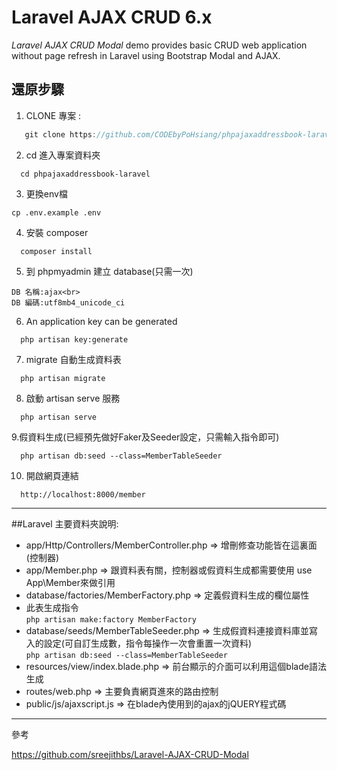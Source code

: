 Laravel AJAX CRUD 6.x
======================

_Laravel AJAX CRUD Modal_ demo provides basic CRUD web application without page refresh in Laravel using Bootstrap Modal and AJAX.


## 還原步驟
1. CLONE 專案 :
```js
   git clone https://github.com/CODEbyPoHsiang/phpajaxaddressbook-laravel
```
2. cd 進入專案資料夾
```
  cd phpajaxaddressbook-laravel
```
3. 更換env檔 
```
cp .env.example .env
```
4. 安裝 composer 
```
  composer install
```
5. 到 phpmyadmin 建立 database(只需一次)
```
DB 名稱:ajax<br>
DB 編碼:utf8mb4_unicode_ci
```
6. An application key can be generated
```
  php artisan key:generate
```
7. migrate 自動生成資料表
```
  php artisan migrate
```
8. 啟動 artisan serve  服務
```
  php artisan serve
```

9.假資料生成(已經預先做好Faker及Seeder設定，只需輸入指令即可)
```
  php artisan db:seed --class=MemberTableSeeder
```
10. 開啟網頁連結
```
  http://localhost:8000/member
```
---

##Laravel 主要資料夾說明:

* app/Http/Controllers/MemberController.php => 增刪修查功能皆在這裏面(控制器)<br/>
* app/Member.php => 跟資料表有關，控制器或假資料生成都需要使用 use App\Member來做引用<br/>
* database/factories/MemberFactory.php => 定義假資料生成的欄位屬性<br/>
* 此表生成指令<br/>
```php artisan make:factory MemberFactory```<br/>
* database/seeds/MemberTableSeeder.php => 生成假資料連接資料庫並寫入的設定(可自訂生成數，指令每操作一次會重置一次資料)<br/>
```php artisan db:seed --class=MemberTableSeeder```<br/>
* resources/view/index.blade.php => 前台顯示的介面可以利用這個blade語法生成<br/>
* routes/web.php => 主要負責網頁進來的路由控制<br/>
* public/js/ajaxscript.js => 在blade內使用到的ajax的jQUERY程式碼<br/>

---

參考 <br/>

https://github.com/sreejithbs/Laravel-AJAX-CRUD-Modal
